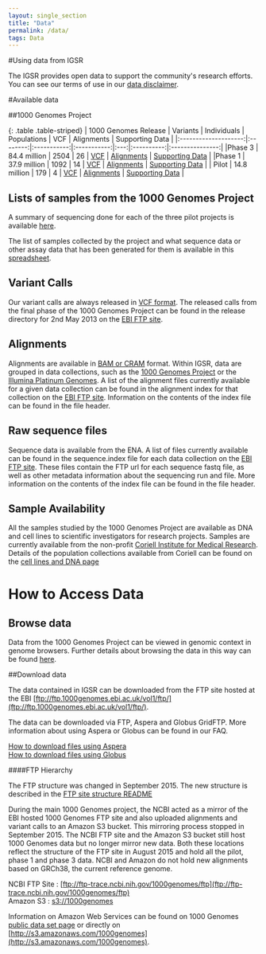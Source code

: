 ```yaml
---
layout: single_section
title: "Data"
permalink: /data/
tags: Data
---
```


#Using data from IGSR

The IGSR provides open data to support the community's research efforts. You can see our terms of use in our [data disclaimer](/IGSR_disclaimer).

#Available data

##1000 Genomes Project

{: .table .table-striped}
| 1000 Genomes Release | Variants |	Individuals	| Populations |	VCF	| Alignments |	Supporting Data |
|:--------------------:|:--------:|:-----------:|:-----------:|:---:|:----------:|:---------------:|
|Phase 3 | 84.4 million | 2504 | 26 | [VCF](ftp://ftp.1000genomes.ebi.ac.uk/vol1/ftp/release/20130502/) | [Alignments](ftp://ftp.1000genomes.ebi.ac.uk/vol1/ftp/phase3) | [Supporting Data](ftp://ftp.1000genomes.ebi.ac.uk/vol1/ftp/release/20130502/supporting/) |
|Phase 1 | 37.9 million | 1092 | 14 | [VCF](ftp://ftp.1000genomes.ebi.ac.uk/vol1/ftp/phase1/analysis_results/integrated_call_sets/) | [Alignments](ftp://ftp.1000genomes.ebi.ac.uk/vol1/ftp/phase1/data/) | [Supporting Data](ftp://ftp.1000genomes.ebi.ac.uk/vol1/ftp/phase1/analysis_results/) |
| Pilot | 14.8 million | 179 | 4 | [VCF](ftp://ftp.1000genomes.ebi.ac.uk/vol1/ftp/pilot_data/paper_data_sets/a_map_of_human_variation/low_coverage) | [Alignments](ftp://ftp.1000genomes.ebi.ac.uk/vol1/ftp/pilot_data/data) | [Supporting Data](ftp://ftp.1000genomes.ebi.ac.uk/vol1/ftp/pilot_data/paper_data_sets/a_map_of_human_variation/) |



## Lists of samples from the 1000 Genomes Project

A summary of sequencing done for each of the three pilot projects is available [here](/sites/1000genomes.org/files/docs/PilotsSummary.pdf). 

The list of samples collected by the project and what sequence data or other assay data that has been generated for them is available in this [spreadsheet](http://ftp.1000genomes.ebi.ac.uk/vol1/ftp/technical/working/20130606_sample_info/20130606_sample_info.xlsx).

## Variant Calls

Our variant calls are always released in [VCF format](https://samtools.github.io/hts-specs/). The released calls from the final phase of the 1000 Genomes Project can be found in the release directory for 2nd May 2013 on the [EBI FTP site](http://ftp.1000genomes.ebi.ac.uk/vol1/ftp/release/20130502).

## Alignments

Alignments are available in [BAM or CRAM](https://samtools.github.io/hts-specs/) format. Within IGSR, data are grouped in data collections, such as the [1000 Genomes Project](ftp://ftp.1000genomes.ebi.ac.uk/vol1/ftp/data_collections/1000_genomes_project/) or the [Illumina Platinum Genomes](ftp://ftp.1000genomes.ebi.ac.uk/vol1/ftp/data_collections/illumina_platinum_pedigree/). A list of the alignment files currently available for a given data collection can be found in the alignment index  for that collection on the [EBI FTP site](http://ftp.1000genomes.ebi.ac.uk/vol1/ftp/data_collections/). Information on the contents of the index file can be found in the file header.

## Raw sequence files

Sequence data is available from the ENA. A list of files currently available can be found in the sequence.index file for each data collection on the [EBI FTP site](ftp://ftp.1000genomes.ebi.ac.uk/vol1/ftp/data_collections/). These files contain the FTP url for each sequence fastq file, as well as other metadata information about the sequencing run and file. More information on the contents of the index file can be found in the file header.

## Sample Availability

All the samples studied by the 1000 Genomes Project are available as DNA and cell lines to scientific investigators for research projects. Samples are currently available from the non-profit [Coriell Institute for Medical Research](http://ccr.coriell.org/sections/Collections/NHGRI/hapmap.aspx?PgId=266&coll=GM). Details of the population collections available from Coriell can be found on the [cell lines and DNA page](/cell-lines-and-dna-coriell)

# How to Access Data

## Browse data

Data from the 1000 Genomes Project can be viewed in genomic context in genome browsers. Further details about browsing the data in this way can be found [here](/1000-genomes-browsers).

##<a name="download"></a>Download data

The data contained in IGSR can be downloaded from the FTP site hosted at the EBI [ftp://ftp.1000genomes.ebi.ac.uk/vol1/ftp/](ftp://ftp.1000genomes.ebi.ac.uk/vol1/ftp/).

The data can be downloaded via FTP, Aspera and Globus GridFTP. More information about using Aspera or Globus can be found in our FAQ.

[How to download files using Aspera](/faq/how-download-files-using-aspera)  
[How to download files using Globus](/faq/can-i-access-1000-genomes-data-globus-online)

####FTP Hierarchy

The FTP structure was changed in September 2015. The new structure is described in the [FTP site structure README](ftp://ftp.1000genomes.ebi.ac.uk/vol1/ftp/README_ftp_site_structure.md) 

During the main 1000 Genomes project, the NCBI acted as a mirror of the EBI hosted 1000 Genomes FTP site and also uploaded alignments and variant calls to an Amazon S3 bucket. This mirroring process stopped in September 2015. The NCBI FTP site and the Amazon S3 bucket still host 1000 Genomes data but no longer mirror new data. Both these locations reflect the structure of the FTP site in August 2015 and hold all the pilot, phase 1 and phase 3 data. NCBI and Amazon do not hold new alignments based on GRCh38, the current reference genome.

NCBI FTP Site : [ftp://ftp-trace.ncbi.nih.gov/1000genomes/ftp](ftp://ftp-trace.ncbi.nih.gov/1000genomes/ftp)  
Amazon S3 : [s3://1000genomes](denied:s3://1000genomes)

Information on Amazon Web Services can be found on 1000 Genomes [public data set page](http://aws.amazon.com/datasets/4383) or directly on [http://s3.amazonaws.com/1000genomes](http://s3.amazonaws.com/1000genomes).






